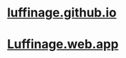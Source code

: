    # [luffinage.github.io](https://luffinage.github.io/public/)
   # [Luffinage.web.app](https://luffinageproject.web.app/)